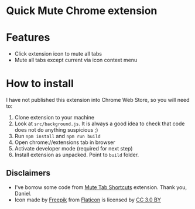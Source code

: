 # Quick Mute Chrome extension

# Features

* Click extension icon to mute all tabs
* Mute all tabs except current via icon context menu

# How to install

I have not published this extension into Chrome Web Store, so you will need to:

1. Clone extension to your machine
1. Look at `src/background.js`. It is always a good idea to check that code does not do anything suspicious ;)
1. Run `npm install` and `npm run build`
1. Open chrome://extensions tab in browser
1. Activate developer mode (required for next step)
1. Install extension as unpacked. Point to `build` folder.

## Disclaimers

* I've borrow some code from [Mute Tab Shortcuts](https://github.com/danhp/mute-tab-chrome) extension. Thank you, Daniel.
* Icon made by [Freepik](https://www.freepik.com/) from [Flaticon](https://www.flaticon.com/) is licensed by [CC 3.0 BY](http://creativecommons.org/licenses/by/3.0/)